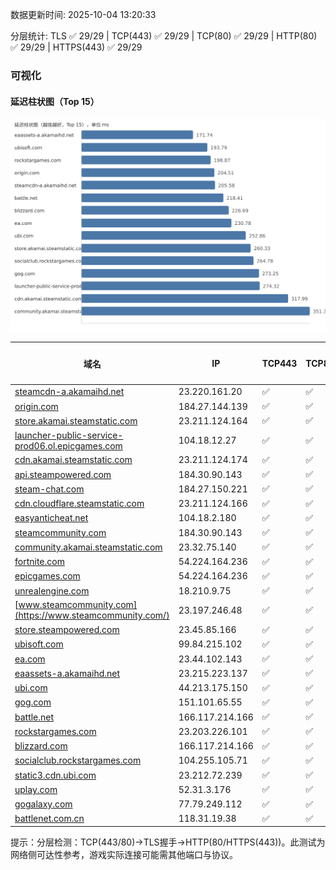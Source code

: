 数据更新时间: 2025-10-04 13:20:33

分层统计: TLS ✅ 29/29 | TCP(443) ✅ 29/29 | TCP(80) ✅ 29/29 | HTTP(80) ✅ 29/29 | HTTPS(443) ✅ 29/29

### 可视化

#### 延迟柱状图（Top 15）

![Latency Chart](latency_chart.svg)

| 域名 | IP | TCP443 | TCP80 | TLS 握手 | HTTP(80) | 状态码 | HTTPS(443) | 状态码(HTTPS) | 延迟(ms) |
|---|---|---|---|---|---|---|---|---|---|
| [steamcdn-a.akamaihd.net](https://steamcdn-a.akamaihd.net/) | 23.220.161.20 | ✅ | ✅ | ✅ | ✅ | 200 | ✅ | 200 | 205.58 |
| [origin.com](https://origin.com/) | 184.27.144.139 | ✅ | ✅ | ✅ | ✅ | 301 | ✅ | 301 | 204.51 |
| [store.akamai.steamstatic.com](https://store.akamai.steamstatic.com/) | 23.211.124.164 | ✅ | ✅ | ✅ | ✅ | 403 | ✅ | 403 | 260.33 |
| [launcher-public-service-prod06.ol.epicgames.com](https://launcher-public-service-prod06.ol.epicgames.com/) | 104.18.12.27 | ✅ | ✅ | ✅ | ✅ | 404 | ✅ | 404 | 274.32 |
| [cdn.akamai.steamstatic.com](https://cdn.akamai.steamstatic.com/) | 23.211.124.174 | ✅ | ✅ | ✅ | ✅ | 200 | ✅ | 200 | 317.99 |
| [api.steampowered.com](https://api.steampowered.com/) | 184.30.90.143 | ✅ | ✅ | ✅ | ✅ | 404 | ✅ | 404 | 364.63 |
| [steam-chat.com](https://steam-chat.com/) | 184.27.150.221 | ✅ | ✅ | ✅ | ✅ | 302 | ✅ | 404 | 369.13 |
| [cdn.cloudflare.steamstatic.com](https://cdn.cloudflare.steamstatic.com/) | 23.211.124.166 | ✅ | ✅ | ✅ | ✅ | 200 | ✅ | 301 | 462.97 |
| [easyanticheat.net](https://easyanticheat.net/) | 104.18.2.180 | ✅ | ✅ | ✅ | ✅ | 301 | ✅ | 301 | 373.93 |
| [steamcommunity.com](https://steamcommunity.com/) | 184.30.90.143 | ✅ | ✅ | ✅ | ✅ | 302 | ✅ | 200 | 467.89 |
| [community.akamai.steamstatic.com](https://community.akamai.steamstatic.com/) | 23.32.75.140 | ✅ | ✅ | ✅ | ✅ | 403 | ✅ | 403 | 351.34 |
| [fortnite.com](https://fortnite.com/) | 54.224.164.236 | ✅ | ✅ | ✅ | ✅ | 301 | ✅ | 301 | 360.67 |
| [epicgames.com](https://epicgames.com/) | 54.224.164.236 | ✅ | ✅ | ✅ | ✅ | 301 | ✅ | 302 | 376.54 |
| [unrealengine.com](https://unrealengine.com/) | 18.210.9.75 | ✅ | ✅ | ✅ | ✅ | 301 | ✅ | 301 | 402.32 |
| [www.steamcommunity.com](https://www.steamcommunity.com/) | 23.197.246.48 | ✅ | ✅ | ✅ | ✅ | 302 | ✅ | 302 | 412.21 |
| [store.steampowered.com](https://store.steampowered.com/) | 23.45.85.166 | ✅ | ✅ | ✅ | ✅ | 302 | ✅ | 200 | 595.26 |
| [ubisoft.com](https://ubisoft.com/) | 99.84.215.102 | ✅ | ✅ | ✅ | ✅ | 301 | ✅ | 301 | 193.79 |
| [ea.com](https://ea.com/) | 23.44.102.143 | ✅ | ✅ | ✅ | ✅ | 301 | ✅ | 301 | 230.78 |
| [eaassets-a.akamaihd.net](https://eaassets-a.akamaihd.net/) | 23.215.223.137 | ✅ | ✅ | ✅ | ✅ | 404 | ✅ | 404 | 171.74 |
| [ubi.com](https://ubi.com/) | 44.213.175.150 | ✅ | ✅ | ✅ | ✅ | 301 | ✅ | 301 | 252.86 |
| [gog.com](https://gog.com/) | 151.101.65.55 | ✅ | ✅ | ✅ | ✅ | 301 | ✅ | 301 | 273.25 |
| [battle.net](https://battle.net/) | 166.117.214.166 | ✅ | ✅ | ✅ | ✅ | 301 | ✅ | 301 | 218.41 |
| [rockstargames.com](https://rockstargames.com/) | 23.203.226.101 | ✅ | ✅ | ✅ | ✅ | 301 | ✅ | 301 | 198.87 |
| [blizzard.com](https://blizzard.com/) | 166.117.214.166 | ✅ | ✅ | ✅ | ✅ | 302 | ✅ | 302 | 226.69 |
| [socialclub.rockstargames.com](https://socialclub.rockstargames.com/) | 104.255.105.71 | ✅ | ✅ | ✅ | ✅ | 301 | ✅ | 307 | 264.78 |
| [static3.cdn.ubi.com](https://static3.cdn.ubi.com/) | 23.212.72.239 | ✅ | ✅ | ✅ | ✅ | 401 | ✅ | 401 | 518.59 |
| [uplay.com](https://uplay.com/) | 52.31.3.176 | ✅ | ✅ | ✅ | ✅ | 301 | ✅ | 301 | 456.91 |
| [gogalaxy.com](https://gogalaxy.com/) | 77.79.249.112 | ✅ | ✅ | ✅ | ✅ | 301 | ✅ | 301 | 563.72 |
| [battlenet.com.cn](https://battlenet.com.cn/) | 118.31.19.38 | ✅ | ✅ | ✅ | ✅ | 308 | ✅ | 302 | 895.27 |

提示：分层检测：TCP(443/80)→TLS握手→HTTP(80/HTTPS(443))。此测试为网络侧可达性参考，游戏实际连接可能需其他端口与协议。